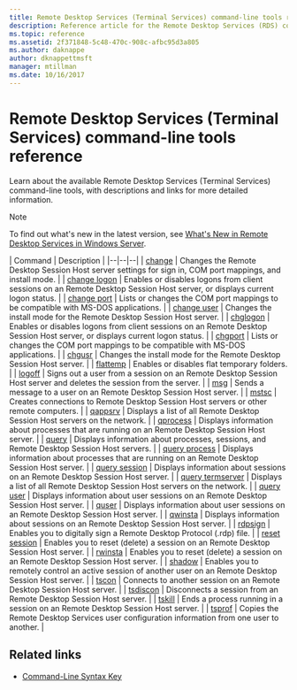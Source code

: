 ```yaml
---
title: Remote Desktop Services (Terminal Services) command-line tools reference
description: Reference article for the Remote Desktop Services (RDS) command-line tools.
ms.topic: reference
ms.assetid: 2f371848-5c48-470c-908c-afbc95d3a805
ms.author: daknappe
author: dknappettmsft
manager: mtillman
ms.date: 10/16/2017
---
```


# Remote Desktop Services (Terminal Services) command-line tools reference



Learn about the available Remote Desktop Services (Terminal Services) command-line tools, with descriptions and links for more detailed information.

> [!NOTE]
> To find out what's new in the latest version, see [What's New in Remote Desktop Services in Windows Server](/previous-versions/windows/it-pro/windows-server-2012-r2-and-2012/dn283323(v=ws.11)).

| Command | Description |
|--|--|--|
| [change](change.md) | Changes the Remote Desktop Session Host server settings for sign in, COM port mappings, and install mode. |
| [change logon](change-logon.md) | Enables or disables logons from client sessions on an Remote Desktop Session Host server, or displays current logon status. |
| [change port](change-port.md) | Lists or changes the COM port mappings to be compatible with MS-DOS applications. |
| [change user](change-user.md) | Changes the install mode for the Remote Desktop Session Host server. |
| [chglogon](chglogon.md) | Enables or disables logons from client sessions on an Remote Desktop Session Host server, or displays current logon status. |
| [chgport](chgport.md) | Lists or changes the COM port mappings to be compatible with MS-DOS applications. |
| [chgusr](chgusr.md) | Changes the install mode for the Remote Desktop Session Host server. |
| [flattemp](flattemp.md) | Enables or disables flat temporary folders. |
| [logoff](logoff.md) | Signs out a user from a session on an Remote Desktop Session Host server and deletes the session from the server. |
| [msg](msg.md) | Sends a message to a user on an Remote Desktop Session Host server. |
| [mstsc](mstsc.md) | Creates connections to Remote Desktop Session Host servers or other remote computers. |
| [qappsrv](qappsrv.md) | Displays a list of all Remote Desktop Session Host servers on the network. |
| [qprocess](qprocess.md) | Displays information about processes that are running on an Remote Desktop Session Host server. |
| [query](query.md) | Displays information about processes, sessions, and Remote Desktop Session Host servers. |
| [query process](query-process.md) | Displays information about processes that are running on an Remote Desktop Session Host server. |
| [query session](query-session.md) | Displays information about sessions on an Remote Desktop Session Host server. |
| [query termserver](query-termserver.md) | Displays a list of all Remote Desktop Session Host servers on the network. |
| [query user](query-user.md) | Displays information about user sessions on an Remote Desktop Session Host server. |
| [quser](quser.md) | Displays information about user sessions on an Remote Desktop Session Host server. |
| [qwinsta](qwinsta.md) | Displays information about sessions on an Remote Desktop Session Host server. |
| [rdpsign](rdpsign.md) | Enables you to digitally sign a Remote Desktop Protocol (.rdp) file. |
| [reset session](reset-session.md) | Enables you to reset (delete) a session on an Remote Desktop Session Host server. |
| [rwinsta](rwinsta.md) | Enables you to reset (delete) a session on an Remote Desktop Session Host server. |
| [shadow](shadow.md) | Enables you to remotely control an active session of another user on an Remote Desktop Session Host server. |
| [tscon](tscon.md) | Connects to another session on an Remote Desktop Session Host server. |
| [tsdiscon](tsdiscon.md) | Disconnects a session from an Remote Desktop Session Host server. |
| [tskill](tskill.md) | Ends a process running in a session on an Remote Desktop Session Host server. |
| [tsprof](tsprof.md) | Copies the Remote Desktop Services user configuration information from one user to another. |

## Related links

- [Command-Line Syntax Key](command-line-syntax-key.md)
